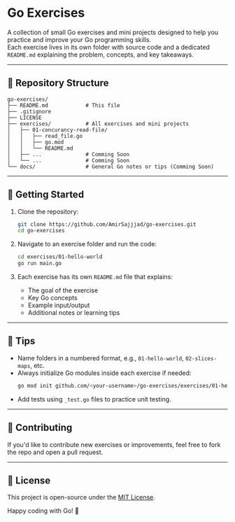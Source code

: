 # Go Exercises

A collection of small Go exercises and mini projects designed to help you practice and improve your Go programming skills.  
Each exercise lives in its own folder with source code and a dedicated `README.md` explaining the problem, concepts, and key takeaways.

---

## 📁 Repository Structure

```
go-exercises/
├── README.md            # This file
├── .gitignore
├── LICENSE
├── exercises/           # All exercises and mini projects
│   ├── 01-concurancy-read-file/
│   │   ├── read_file.go
│   │   ├── go.mod
│   │   └── README.md
│   ├── ...              # Comming Soon
│   └── ...              # Comming Soon
└── docs/                # General Go notes or tips (Comming Soon)
```

---

## 🚀 Getting Started

1. Clone the repository:
   ```bash
   git clone https://github.com/AmirSajjjad/go-exercises.git
   cd go-exercises
   ```

2. Navigate to an exercise folder and run the code:
   ```bash
   cd exercises/01-hello-world
   go run main.go
   ```

3. Each exercise has its own `README.md` file that explains:
   - The goal of the exercise
   - Key Go concepts
   - Example input/output
   - Additional notes or learning tips

---

## 🧠 Tips
- Name folders in a numbered format, e.g., `01-hello-world`, `02-slices-maps`, etc.
- Always initialize Go modules inside each exercise if needed:
  ```bash
  go mod init github.com/<your-username>/go-exercises/exercises/01-hello-world
  ```
- Add tests using `_test.go` files to practice unit testing.

---

## 🧩 Contributing
If you'd like to contribute new exercises or improvements, feel free to fork the repo and open a pull request.

---

## 📜 License
This project is open-source under the [MIT License](LICENSE).

Happy coding with Go! 🐹
